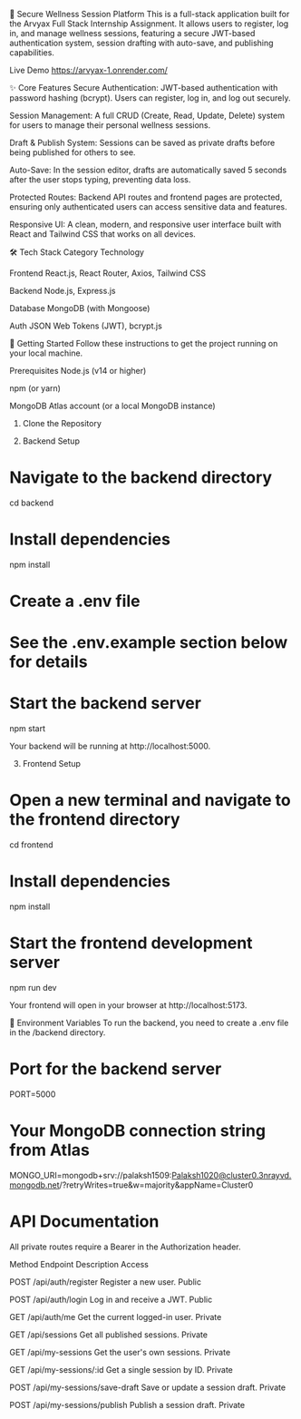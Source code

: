 🌿 Secure Wellness Session Platform
This is a full-stack application built for the Arvyax Full Stack Internship Assignment. It allows users to register, log in, and manage wellness sessions, featuring a secure JWT-based authentication system, session drafting with auto-save, and publishing capabilities.

Live Demo
https://arvyax-1.onrender.com/

✨ Core Features
Secure Authentication: JWT-based authentication with password hashing (bcrypt). Users can register, log in, and log out securely.

Session Management: A full CRUD (Create, Read, Update, Delete) system for users to manage their personal wellness sessions.

Draft & Publish System: Sessions can be saved as private drafts before being published for others to see.

Auto-Save: In the session editor, drafts are automatically saved 5 seconds after the user stops typing, preventing data loss.

Protected Routes: Backend API routes and frontend pages are protected, ensuring only authenticated users can access sensitive data and features.

Responsive UI: A clean, modern, and responsive user interface built with React and Tailwind CSS that works on all devices.

🛠️ Tech Stack
Category          Technology

Frontend          React.js, React Router, Axios, Tailwind CSS

Backend           Node.js, Express.js

Database          MongoDB (with Mongoose)

Auth              JSON Web Tokens (JWT), bcrypt.js


🚀 Getting Started
Follow these instructions to get the project running on your local machine.

Prerequisites
Node.js (v14 or higher)

npm (or yarn)

MongoDB Atlas account (or a local MongoDB instance)

1. Clone the Repository

2. Backend Setup
# Navigate to the backend directory
cd backend

# Install dependencies
npm install

# Create a .env file 
# See the .env.example section below for details

# Start the backend server
npm start

Your backend will be running at http://localhost:5000.

3. Frontend Setup
# Open a new terminal and navigate to the frontend directory
cd frontend

# Install dependencies
npm install

# Start the frontend development server
npm run dev


Your frontend will open in your browser at http://localhost:5173.

🔑 Environment Variables
To run the backend, you need to create a .env file in the /backend directory.

# Port for the backend server
PORT=5000

# Your MongoDB connection string from Atlas
MONGO_URI=mongodb+srv://palaksh1509:Palaksh1020@cluster0.3nrayvd.mongodb.net/?retryWrites=true&w=majority&appName=Cluster0

# API Documentation
All private routes require a Bearer <token> in the Authorization header.

Method     Endpoint                      Description                         Access

POST       /api/auth/register            Register a new user.                Public

POST       /api/auth/login               Log in and receive a JWT.           Public

GET        /api/auth/me                  Get the current logged-in user.     Private

GET        /api/sessions                 Get all published sessions.         Private

GET        /api/my-sessions              Get the user's own sessions.        Private

GET        /api/my-sessions/:id          Get a single session by ID.         Private

POST       /api/my-sessions/save-draft   Save or update a session draft.     Private

POST       /api/my-sessions/publish      Publish a session draft.            Private
